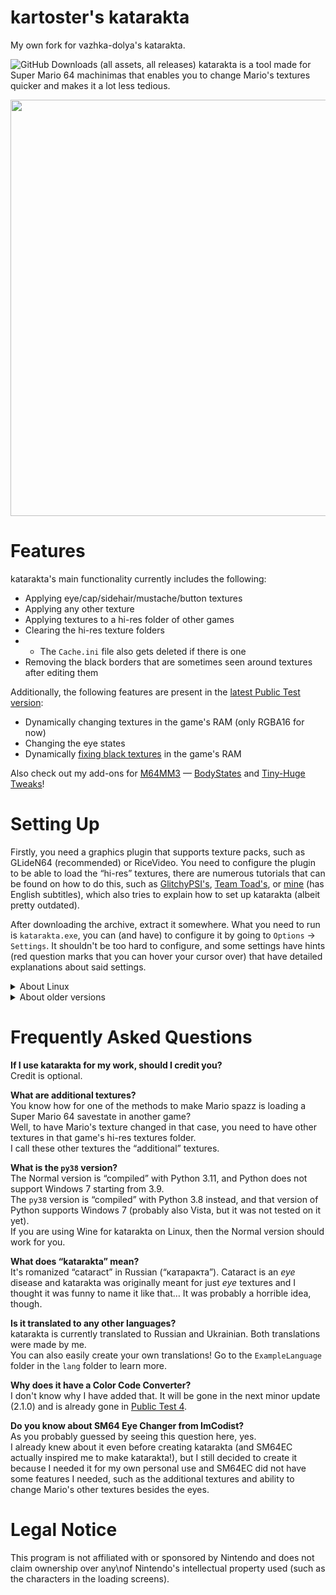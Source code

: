 # kartoster's katarakta
My own fork for vazhka-dolya's katarakta.

<img alt="GitHub Downloads (all assets, all releases)" src="https://img.shields.io/github/downloads/vazhka-dolya/katarakta/total?style=plastic&label=total%20downloads&color=0260A4">
katarakta is a tool made for Super Mario 64 machinimas that enables you to change Mario's textures quicker and makes it a lot less tedious.
<p align="center">
  <img src="https://github.com/vazhka-dolya/katarakta/blob/main/GitHubImg/katarakta_2.0.0_screenshot_1.png" width="666"/>
</p>

# Features
katarakta's main functionality currently includes the following:
- Applying eye/cap/sidehair/mustache/button textures
- Applying any other texture
- Applying textures to a hi-res folder of other games
- Clearing the hi-res texture folders
- - The `Cache.ini` file also gets deleted if there is one
- Removing the black borders that are sometimes seen around textures after editing them

Additionally, the following features are present in the [latest Public Test version](https://github.com/vazhka-dolya/katarakta/releases/tag/vpt4):
- Dynamically changing textures in the game's RAM (only RGBA16 for now)
- Changing the eye states
- Dynamically [fixing black textures](https://github.com/vazhka-dolya/sm64_save_state_fixer) in the game's RAM

Also check out my add-ons for [M64MM3](https://github.com/projectcomet64/M64MM) — [BodyStates](https://github.com/vazhka-dolya/bodystates) and [Tiny-Huge Tweaks](https://github.com/vazhka-dolya/TinyHugeTweaks)!

# Setting Up
Firstly, you need a graphics plugin that supports texture packs, such as GLideN64 (recommended) or RiceVideo. You need to configure the plugin to be able to load the “hi-res” textures, there are numerous tutorials that can be found on how to do this, such as [GlitchyPSI's](https://www.youtube.com/watch?v=AsmwKbv054g), [Team Toad's](https://www.youtube.com/watch?v=o33pdMVl2Ow), or [mine](https://www.youtube.com/watch?v=1VsTe2No9eA) (has English subtitles), which also tries to explain how to set up katarakta (albeit pretty outdated).

After downloading the archive, extract it somewhere. What you need to run is `katarakta.exe`, you can (and have) to configure it by going to `Options` -> `Settings`. It shouldn't be too hard to configure, and some settings have hints (red question marks that you can hover your cursor over) that have detailed explanations about said settings.

<details>
  <summary>About Linux</summary>

So far, I haven't really paid much attention to Linux, because things like Project64 and [M64MM3](https://github.com/projectcomet64/M64MM) don't have Linux versions either and require you to use [Wine](https://www.winehq.org/), which should work completely fine with katarakta, too. You can also run katarakta from source, and I don't think it will have problems on other platforms since katarakta shouldn't contain anything Windows-specific.

Public Test 3 has a Linux version, which I have tested a little on an Arch Linux virtual machine and it seemed to work there, but I can't say for sure if it works on any other distribution.

</details>

<details>
  <summary>About older versions</summary>

### For Public Test 3
Same as for 2.0.0+
### For 1.4.0–1.4.13 and Public Test 1 & 2
After downloading the archive, extract it somewhere. What you need to run is `katarakta.exe`, you can (and have) to configure it by going to `Options` -> `Settings`.\
In the Settings, you need to put the path to the Super Mario 64 hi-res folder, this path should be the same as the graphics plugin's texture pack path, but include `/SUPER MARIO 64/` (or whatever the game's name is for you, but it's most likely `SUPER MARIO 64` unless you are using a ROM hack or something) in the end. An example of a correct path would be `D:/Project64/Plugin/GFX/hires_texture/SUPER MARIO 64/`.\
After configuring, click `Save`.
### For 1.0.0–1.3.0
Configuring 1.0.0–1.3.0 should be mostly the same as it is with the newer versions, but done inside a text editor instead of a GUI for settings.\
After downloading the archive, extract it somewhere. Open `config.txt` and follow the instructions. There are also guides in Ukrainian and Russian.\
What you need to run is `katarakta.exe`\
`kataraktaConsole.exe` is, obviously, the console version of katarakta, this version was made for testing, it lacks some features the GUI version has and you probably would not want to use that.
## Languages in older versions
### 1.0.0–1.4.2
These versions are translated to Russian and Ukrainian.
### 1.4.3–1.4.13
These versions are translated to Russian, Ukrainian, and Kazakh (both Cyrillic and Latin alphabets). The Kazakh translation was made by [RMSM64](https://www.youtube.com/@rmsm64).
### Public Test 1
This version is translated to Russian, Ukrainian, and Kazakh (both Cyrillic and Latin alphabets). It also now allows you to create custom translations.
### Public Test 2 & Public Test 3
This version is translated to Russian and Ukrainian. The Kazakh translation was removed in Public Test 2 because it was hard to maintain and no one used it anyway.

</details>

# Frequently Asked Questions
**If I use katarakta for my work, should I credit you?**\
Credit is optional.

**What are additional textures?**\
You know how for one of the methods to make Mario spazz is loading a Super Mario 64 savestate in another game?\
Well, to have Mario's texture changed in that case, you need to have other textures in that game's hi-res textures folder.\
I call these other textures the “additional” textures.

**What is the `py38` version?**\
The Normal version is “compiled” with Python 3.11, and Python does not support Windows 7 starting from 3.9.\
The `py38` version is “compiled” with Python 3.8 instead, and that version of Python supports Windows 7 (probably also Vista, but it was not tested on it yet).\
If you are using Wine for katarakta on Linux, then the Normal version should work for you.

**What does “katarakta” mean?**\
It's romanized “cataract” in Russian (“катаракта”). Cataract is an *eye* disease and katarakta was originally meant for just *eye* textures and I thought it was funny to name it like that… It was probably a horrible idea, though.

**Is it translated to any other languages?**\
katarakta is currently translated to Russian and Ukrainian. Both translations were made by me.\
You can also easily create your own translations! Go to the `ExampleLanguage` folder in the `lang` folder to learn more.

**Why does it have a Color Code Converter?**\
I don't know why I have added that. It will be gone in the next minor update (2.1.0) and is already gone in [Public Test 4](https://github.com/vazhka-dolya/katarakta/releases/tag/vpt4).

**Do you know about SM64 Eye Changer from ImCodist?**\
As you probably guessed by seeing this question here, yes.\
I already knew about it even before creating katarakta (and SM64EC actually inspired me to make katarakta!), but I still decided to create it because I needed it for my own personal use and SM64EC did not have some features I needed, such as the additional textures and ability to change Mario's other textures besides the eyes.

# Legal Notice
This program is not affiliated with or sponsored by Nintendo and does not claim ownership over any\nof Nintendo's intellectual property used (such as the characters in the loading screens).
